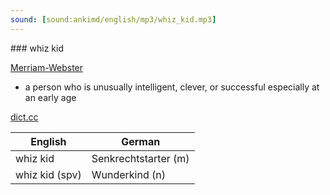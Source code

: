```yaml
---
sound: [sound:ankimd/english/mp3/whiz_kid.mp3]
---
```


\### whiz kid

[Merriam-Webster](https://www.merriam-webster.com/dictionary/whiz+kid)

- a person who is unusually intelligent, clever, or successful especially at an early age

[dict.cc](https://www.dict.cc/whiz+kid)

| English        | German       |
| -------------- | ------------ |
| whiz kid | Senkrechtstarter (m) |
| whiz kid (spv) | Wunderkind (n) |
